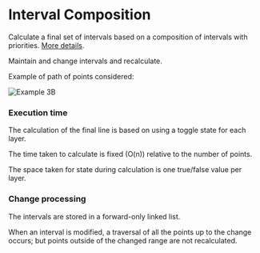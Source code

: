 # Interval Composition
Calculate a final set of intervals based on a composition of intervals with priorities. [More details](http://psobo.com/blog/an_algorithm_for_layered_interval_computation.html).

Maintain and change intervals and recalculate.

Example of path of points considered:

![Example 3B](https://psobo.com/blog/layered_intervals_svg_4b.svg "Example 3B")

### Execution time

The calculation of the final line is based on using a toggle state for each layer.

The time taken to calculate is fixed (O(n)) relative to the number of points.

The space taken for state during calculation is one true/false value per layer.

### Change processing

The intervals are stored in a forward-only linked list.

When an interval is modified, a traversal of all the points up to the change occurs; but points outside of the changed range are not recalculated.
